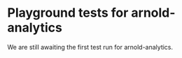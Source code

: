 # Playground tests for arnold-analytics
We are still awaiting the first test run for arnold-analytics.
